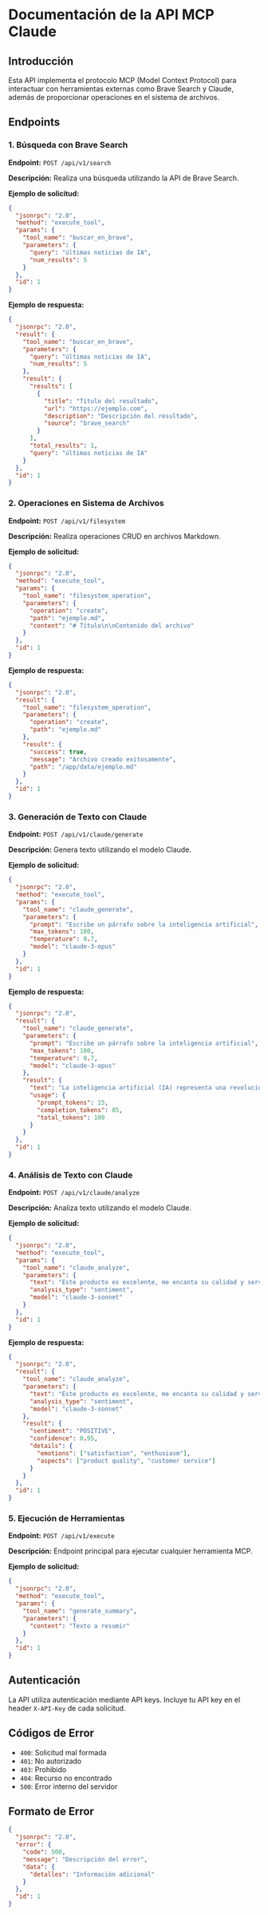 # Documentación de la API MCP Claude

## Introducción

Esta API implementa el protocolo MCP (Model Context Protocol) para interactuar con herramientas externas como Brave Search y Claude, además de proporcionar operaciones en el sistema de archivos.

## Endpoints

### 1. Búsqueda con Brave Search

**Endpoint:** `POST /api/v1/search`

**Descripción:** Realiza una búsqueda utilizando la API de Brave Search.

**Ejemplo de solicitud:**
```json
{
  "jsonrpc": "2.0",
  "method": "execute_tool",
  "params": {
    "tool_name": "buscar_en_brave",
    "parameters": {
      "query": "últimas noticias de IA",
      "num_results": 5
    }
  },
  "id": 1
}
```

**Ejemplo de respuesta:**
```json
{
  "jsonrpc": "2.0",
  "result": {
    "tool_name": "buscar_en_brave",
    "parameters": {
      "query": "últimas noticias de IA",
      "num_results": 5
    },
    "result": {
      "results": [
        {
          "title": "Título del resultado",
          "url": "https://ejemplo.com",
          "description": "Descripción del resultado",
          "source": "brave_search"
        }
      ],
      "total_results": 1,
      "query": "últimas noticias de IA"
    }
  },
  "id": 1
}
```

### 2. Operaciones en Sistema de Archivos

**Endpoint:** `POST /api/v1/filesystem`

**Descripción:** Realiza operaciones CRUD en archivos Markdown.

**Ejemplo de solicitud:**
```json
{
  "jsonrpc": "2.0",
  "method": "execute_tool",
  "params": {
    "tool_name": "filesystem_operation",
    "parameters": {
      "operation": "create",
      "path": "ejemplo.md",
      "content": "# Título\n\nContenido del archivo"
    }
  },
  "id": 1
}
```

**Ejemplo de respuesta:**
```json
{
  "jsonrpc": "2.0",
  "result": {
    "tool_name": "filesystem_operation",
    "parameters": {
      "operation": "create",
      "path": "ejemplo.md"
    },
    "result": {
      "success": true,
      "message": "Archivo creado exitosamente",
      "path": "/app/data/ejemplo.md"
    }
  },
  "id": 1
}
```

### 3. Generación de Texto con Claude

**Endpoint:** `POST /api/v1/claude/generate`

**Descripción:** Genera texto utilizando el modelo Claude.

**Ejemplo de solicitud:**
```json
{
  "jsonrpc": "2.0",
  "method": "execute_tool",
  "params": {
    "tool_name": "claude_generate",
    "parameters": {
      "prompt": "Escribe un párrafo sobre la inteligencia artificial",
      "max_tokens": 100,
      "temperature": 0.7,
      "model": "claude-3-opus"
    }
  },
  "id": 1
}
```

**Ejemplo de respuesta:**
```json
{
  "jsonrpc": "2.0",
  "result": {
    "tool_name": "claude_generate",
    "parameters": {
      "prompt": "Escribe un párrafo sobre la inteligencia artificial",
      "max_tokens": 100,
      "temperature": 0.7,
      "model": "claude-3-opus"
    },
    "result": {
      "text": "La inteligencia artificial (IA) representa una revolución tecnológica que está transformando prácticamente todos los aspectos de nuestra vida cotidiana. Desde asistentes virtuales que responden a nuestras preguntas hasta sistemas de recomendación que personalizan nuestra experiencia en línea, la IA está cada vez más presente en nuestro día a día. Los avances en aprendizaje automático y procesamiento del lenguaje natural han permitido que las máquinas comprendan y generen lenguaje humano con una precisión sin precedentes, abriendo nuevas posibilidades para la automatización de tareas complejas y la creación de experiencias interactivas más naturales.",
      "usage": {
        "prompt_tokens": 15,
        "completion_tokens": 85,
        "total_tokens": 100
      }
    }
  },
  "id": 1
}
```

### 4. Análisis de Texto con Claude

**Endpoint:** `POST /api/v1/claude/analyze`

**Descripción:** Analiza texto utilizando el modelo Claude.

**Ejemplo de solicitud:**
```json
{
  "jsonrpc": "2.0",
  "method": "execute_tool",
  "params": {
    "tool_name": "claude_analyze",
    "parameters": {
      "text": "Este producto es excelente, me encanta su calidad y servicio al cliente.",
      "analysis_type": "sentiment",
      "model": "claude-3-sonnet"
    }
  },
  "id": 1
}
```

**Ejemplo de respuesta:**
```json
{
  "jsonrpc": "2.0",
  "result": {
    "tool_name": "claude_analyze",
    "parameters": {
      "text": "Este producto es excelente, me encanta su calidad y servicio al cliente.",
      "analysis_type": "sentiment",
      "model": "claude-3-sonnet"
    },
    "result": {
      "sentiment": "POSITIVE",
      "confidence": 0.95,
      "details": {
        "emotions": ["satisfaction", "enthusiasm"],
        "aspects": ["product quality", "customer service"]
      }
    }
  },
  "id": 1
}
```

### 5. Ejecución de Herramientas

**Endpoint:** `POST /api/v1/execute`

**Descripción:** Endpoint principal para ejecutar cualquier herramienta MCP.

**Ejemplo de solicitud:**
```json
{
  "jsonrpc": "2.0",
  "method": "execute_tool",
  "params": {
    "tool_name": "generate_summary",
    "parameters": {
      "content": "Texto a resumir"
    }
  },
  "id": 1
}
```

## Autenticación

La API utiliza autenticación mediante API keys. Incluye tu API key en el header `X-API-Key` de cada solicitud.

## Códigos de Error

- `400`: Solicitud mal formada
- `401`: No autorizado
- `403`: Prohibido
- `404`: Recurso no encontrado
- `500`: Error interno del servidor

## Formato de Error

```json
{
  "jsonrpc": "2.0",
  "error": {
    "code": 500,
    "message": "Descripción del error",
    "data": {
      "detalles": "Información adicional"
    }
  },
  "id": 1
}
``` 